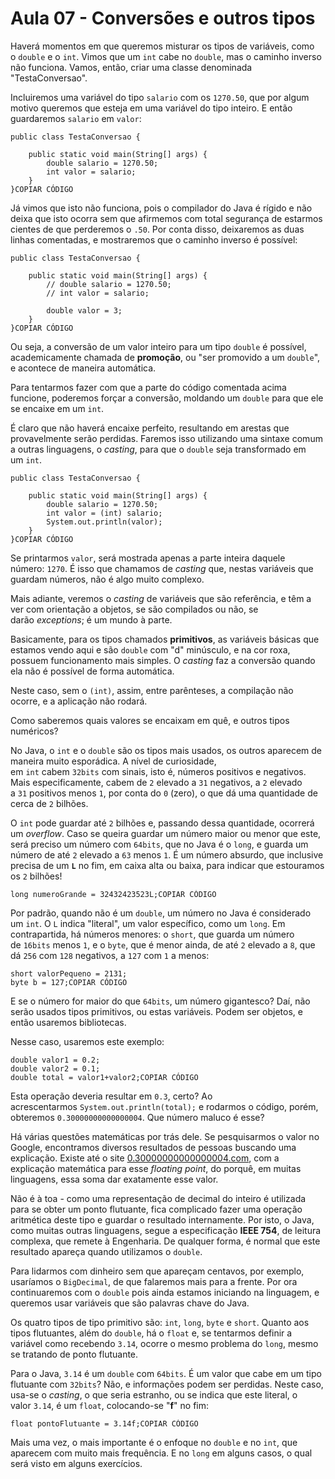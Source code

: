 # Aula 07 - Conversões e outros tipos

Haverá momentos em que queremos misturar os tipos de variáveis, como o `double` e o `int`. Vimos que um `int` cabe no `double`, mas o caminho inverso não funciona. Vamos, então, criar uma classe denominada "TestaConversao".

Incluiremos uma variável do tipo `salario` com os `1270.50`, que por algum motivo queremos que esteja em uma variável do tipo inteiro. E então guardaremos `salario` em `valor`:

```
public class TestaConversao {

    public static void main(String[] args) {
        double salario = 1270.50;
        int valor = salario;
    }
}COPIAR CÓDIGO
```

Já vimos que isto não funciona, pois o compilador do Java é rígido e não deixa que isto ocorra sem que afirmemos com total segurança de estarmos cientes de que perderemos o `.50`. Por conta disso, deixaremos as duas linhas comentadas, e mostraremos que o caminho inverso é possível:

```
public class TestaConversao {

    public static void main(String[] args) {
        // double salario = 1270.50;
        // int valor = salario;

        double valor = 3;
    }
}COPIAR CÓDIGO
```

Ou seja, a conversão de um valor inteiro para um tipo `double` é possível, academicamente chamada de **promoção**, ou "ser promovido a um `double`", e acontece de maneira automática.

Para tentarmos fazer com que a parte do código comentada acima funcione, poderemos forçar a conversão, moldando um `double` para que ele se encaixe em um `int`.

É claro que não haverá encaixe perfeito, resultando em arestas que provavelmente serão perdidas. Faremos isso utilizando uma sintaxe comum a outras linguagens, o *casting*, para que o `double` seja transformado em um `int`.

```
public class TestaConversao {

    public static void main(String[] args) {
        double salario = 1270.50;
        int valor = (int) salario;
        System.out.println(valor);
    }
}COPIAR CÓDIGO
```

Se printarmos `valor`, será mostrada apenas a parte inteira daquele número: `1270`. É isso que chamamos de *casting* que, nestas variáveis que guardam números, não é algo muito complexo.

Mais adiante, veremos o *casting* de variáveis que são referência, e têm a ver com orientação a objetos, se são compilados ou não, se darão *exceptions*; é um mundo à parte.

Basicamente, para os tipos chamados **primitivos**, as variáveis básicas que estamos vendo aqui e são `double` com "d" minúsculo, e na cor roxa, possuem funcionamento mais simples. O *casting* faz a conversão quando ela não é possível de forma automática.

Neste caso, sem o `(int)`, assim, entre parênteses, a compilação não ocorre, e a aplicação não rodará.

Como saberemos quais valores se encaixam em quê, e outros tipos numéricos?

No Java, o `int` e o `double` são os tipos mais usados, os outros aparecem de maneira muito esporádica. A nível de curiosidade, em `int` cabem `32bits` com sinais, isto é, números positivos e negativos. Mais especificamente, cabem de `2` elevado a `31` negativos, a `2` elevado a `31` positivos menos `1`, por conta do `0` (zero), o que dá uma quantidade de cerca de `2` bilhões.

O `int` pode guardar até `2` bilhões e, passando dessa quantidade, ocorrerá um *overflow*. Caso se queira guardar um número maior ou menor que este, será preciso um número com `64bits`, que no Java é o `long`, e guarda um número de até `2` elevado a `63` menos `1`. É um número absurdo, que inclusive precisa de um **`L`** no fim, em caixa alta ou baixa, para indicar que estouramos os `2` bilhões!

```
long numeroGrande = 32432423523L;COPIAR CÓDIGO
```

Por padrão, quando não é um `double`, um número no Java é considerado um `int`. O `L` indica "literal", um valor específico, como um `long`. Em contrapartida, há números menores: o `short`, que guarda um número de `16bits` menos `1`, e o `byte`, que é menor ainda, de até `2` elevado a `8`, que dá `256` com `128` negativos, a `127` com `1` a menos:

```
short valorPequeno = 2131;
byte b = 127;COPIAR CÓDIGO
```

E se o número for maior do que `64bits`, um número gigantesco? Daí, não serão usados tipos primitivos, ou estas variáveis. Podem ser objetos, e então usaremos bibliotecas.

Nesse caso, usaremos este exemplo:

```
double valor1 = 0.2;
double valor2 = 0.1;
double total = valor1+valor2;COPIAR CÓDIGO
```

Esta operação deveria resultar em `0.3`, certo? Ao acrescentarmos `System.out.println(total);` e rodarmos o código, porém, obteremos `0.30000000000000004`. Que número maluco é esse?

Há várias questões matemáticas por trás dele. Se pesquisarmos o valor no Google, encontramos diversos resultados de pessoas buscando uma explicação. Existe até o site [0.30000000000000004.com](http://0.30000000000000004.com/), com a explicação matemática para esse *floating point*, do porquê, em muitas linguagens, essa soma dar exatamente esse valor.

Não é à toa - como uma representação de decimal do inteiro é utilizada para se obter um ponto flutuante, fica complicado fazer uma operação aritmética deste tipo e guardar o resultado internamente. Por isto, o Java, como muitas outras linguagens, segue a especificação **IEEE 754**, de leitura complexa, que remete à Engenharia. De qualquer forma, é normal que este resultado apareça quando utilizamos o `double`.

Para lidarmos com dinheiro sem que apareçam centavos, por exemplo, usaríamos o `BigDecimal`, de que falaremos mais para a frente. Por ora continuaremos com o `double` pois ainda estamos iniciando na linguagem, e queremos usar variáveis que são palavras chave do Java.

Os quatro tipos de tipo primitivo são: `int`, `long`, `byte` e `short`. Quanto aos tipos flutuantes, além do `double`, há o `float` e, se tentarmos definir a variável como recebendo `3.14`, ocorre o mesmo problema do `long`, mesmo se tratando de ponto flutuante.

Para o Java, `3.14` é um `double` com `64bits`. É um valor que cabe em um tipo flutuante com `32bits`? Não, e informações podem ser perdidas. Neste caso, usa-se o *casting*, o que seria estranho, ou se indica que este literal, o valor `3.14`, é um `float`, colocando-se "**f**" no fim:

```
float pontoFlutuante = 3.14f;COPIAR CÓDIGO
```

Mais uma vez, o mais importante é o enfoque no `double` e no `int`, que aparecem com muito mais frequência. E no `long` em alguns casos, o qual será visto em alguns exercícios.